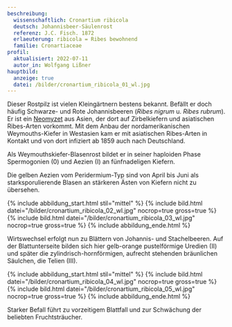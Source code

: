 ```yaml
---
beschreibung:
  wissenschaftlich: Cronartium ribicola
  deutsch: Johannisbeer-Säulenrost
  referenz: J.C. Fisch. 1872
  erlaeuterung: ribicola = Ribes bewohnend
  familie: Cronartiaceae
profil:
  aktualisiert: 2022-07-11
  autor_in: Wolfgang Lißner
hauptbild:
  anzeige: true
  datei: /bilder/cronartium_ribicola_01_wl.jpg
---
```

Dieser Rostpilz ist vielen Kleingärtnern bestens bekannt. Befällt er doch häufig  Schwarze- und Rote Johannisbeeren (*Ribes nigrum* u. *Ribes rubrum*). Er ist ein [Neomyzet](Neomyzet "Glossar") aus Asien, der dort auf Zirbelkiefern und asiatischen Ribes-Arten vorkommt. Mit dem Anbau der nordamerikanischen Weymouths-Kiefer in Westasien kam er mit asiatischen Ribes-Arten in Kontakt und von dort infiziert ab 1859 auch nach Deutschland.

Als Weymouthskiefer-Blasenrost bildet er in seiner haploiden Phase Spermogonien (0) und Aezien (I) an fünfnadeligen Kiefern.

Die gelben Aezien vom Peridermium-Typ sind von April bis Juni als starksporulierende Blasen an stärkeren Ästen von Kiefern nicht zu übersehen.

{% include abbildung_start.html stil="mittel" %}
{% include bild.html datei="/bilder/cronartium_ribicola_02_wl.jpg" nocrop=true gross=true %}
{% include bild.html datei="/bilder/cronartium_ribicola_03_wl.jpg" nocrop=true gross=true %}
{% include abbildung_ende.html %}

Wirtswechsel erfolgt nun zu Blättern von Johannis- und Stachelbeeren. Auf der Blattunterseite bilden sich hier gelb-orange pustelförmige Uredien (II) und später die zylindrisch-hornförmigen, aufrecht stehenden bräunlichen Säulchen, die Telien (III).

{% include abbildung_start.html stil="mittel" %}
{% include bild.html datei="/bilder/cronartium_ribicola_04_wl.jpg" nocrop=true gross=true %}
{% include bild.html datei="/bilder/cronartium_ribicola_05_wl.jpg" nocrop=true gross=true %}
{% include abbildung_ende.html %}

Starker Befall führt zu vorzeitigem Blattfall und zur Schwächung der beliebten Fruchtsträucher.

